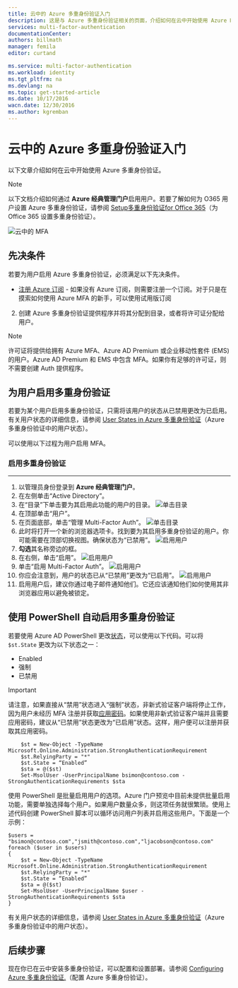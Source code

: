 ```yaml
---
title: 云中的 Azure 多重身份验证入门
description: 这是与 Azure 多重身份验证相关的页面，介绍如何在云中开始使用 Azure MFA。
services: multi-factor-authentication
documentationCenter: 
authors: billmath
manager: femila
editor: curtand

ms.service: multi-factor-authentication
ms.workload: identity
ms.tgt_pltfrm: na
ms.devlang: na
ms.topic: get-started-article
ms.date: 10/17/2016
wacn.date: 12/30/2016
ms.author: kgremban
---
```


# 云中的 Azure 多重身份验证入门
以下文章介绍如何在云中开始使用 Azure 多重身份验证。

> [!NOTE]
>  以下文档介绍如何通过 **Azure 经典管理门户**启用用户。若要了解如何为 O365 用户设置 Azure 多重身份验证，请参阅 [Setup多重身份验证for Office 365](https://support.office.com/article/Set-up-multi-factor-authentication-for-Office-365-users-8f0454b2-f51a-4d9c-bcde-2c48e41621c6?ui=zh-cn&rs=zh-cn&ad=US)（为 Office 365 设置多重身份验证）。

![云中的 MFA](./media/multi-factor-authentication-get-started-cloud/mfa_in_cloud.png)

## 先决条件
若要为用户启用 Azure 多重身份验证，必须满足以下先决条件。

- [注册 Azure 订阅](https://www.azure.cn/pricing/1rmb-trial-full/?form-type=identityauth/) - 如果没有 Azure 订阅，则需要注册一个订阅。对于只是在摸索如何使用 Azure MFA 的新手，可以使用试用版订阅
2. 创建 Azure 多重身份验证提供程序并将其分配到目录，或者将许可证分配给用户。

> [!NOTE]
>  许可证将提供给拥有 Azure MFA、Azure AD Premium 或企业移动性套件 (EMS) 的用户。Azure AD Premium 和 EMS 中包含 MFA。如果你有足够的许可证，则不需要创建 Auth 提供程序。

## 为用户启用多重身份验证
若要为某个用户启用多重身份验证，只需将该用户的状态从已禁用更改为已启用。有关用户状态的详细信息，请参阅 [User States in Azure 多重身份验证](./multi-factor-authentication-get-started-user-states.md)（Azure 多重身份验证中的用户状态）。

可以使用以下过程为用户启用 MFA。

### 启用多重身份验证
--------------------------------------------------------------------------------
1.  以管理员身份登录到 **Azure 经典管理门户**。
2.  在左侧单击“Active Directory”。
3.  在“目录”下单击要为其启用此功能的用户的目录。
![单击目录](./media/multi-factor-authentication-get-started-cloud/directory1.png)
4.  在顶部单击“用户”。
5.  在页面底部，单击“管理 Multi-Factor Auth”。
![单击目录](./media/multi-factor-authentication-get-started-cloud/manage1.png)
6.  此时将打开一个新的浏览器选项卡。找到要为其启用多重身份验证的用户。你可能需要在顶部切换视图。确保状态为“已禁用”。
![启用用户](./media/multi-factor-authentication-get-started-cloud/enable1.png)
7.  **勾选**其名称旁边的框。
7.  在右侧，单击“启用”。
![启用用户](./media/multi-factor-authentication-get-started-cloud/user1.png)
8.  单击“启用 Multi-Factor Auth”。
![启用用户](./media/multi-factor-authentication-get-started-cloud/enable2.png)
9.  你应会注意到，用户的状态已从“已禁用”更改为“已启用”。
![启用用户](./media/multi-factor-authentication-get-started-cloud/user.png)
10.  启用用户后，建议你通过电子邮件通知他们。它还应该通知他们如何使用其非浏览器应用以避免被锁定。

## 使用 PowerShell 自动启用多重身份验证

若要使用 Azure AD PowerShell 更改[状态](./multi-factor-authentication-whats-next.md)，可以使用以下代码。可以将 `$st.State` 更改为以下状态之一：

- Enabled
- 强制
- 已禁用

> [!IMPORTANT]
>  请注意，如果直接从“禁用”状态进入“强制”状态，非新式验证客户端将停止工作，因为用户未经历 MFA 注册并获取[应用密码](./multi-factor-authentication-whats-next.md#app-passwords/)。如果使用非新式验证客户端并且需要应用密码，建议从“已禁用”状态更改为“已启用”状态。这样，用户便可以注册并获取其应用密码。

        $st = New-Object -TypeName Microsoft.Online.Administration.StrongAuthenticationRequirement
        $st.RelyingParty = "*"
        $st.State = “Enabled”
        $sta = @($st)
        Set-MsolUser -UserPrincipalName bsimon@contoso.com -StrongAuthenticationRequirements $sta

使用 PowerShell 是批量启用用户的选项。Azure 门户预览中目前未提供批量启用功能，需要单独选择每个用户。如果用户数量众多，则这项任务就很繁琐。使用上述代码创建 PowerShell 脚本可以循环访问用户列表并启用这些用户。下面是一个示例：

    $users = "bsimon@contoso.com","jsmith@contoso.com","ljacobson@contoso.com"
    foreach ($user in $users)
    {
        $st = New-Object -TypeName Microsoft.Online.Administration.StrongAuthenticationRequirement
        $st.RelyingParty = "*"
        $st.State = “Enabled”
        $sta = @($st)
        Set-MsolUser -UserPrincipalName $user -StrongAuthenticationRequirements $sta
    }

有关用户状态的详细信息，请参阅 [User States in Azure 多重身份验证](./multi-factor-authentication-get-started-user-states.md)（Azure 多重身份验证中的用户状态）。

## 后续步骤
现在你已在云中安装多重身份验证，可以配置和设置部署。请参阅 [Configuring Azure 多重身份验证.](./multi-factor-authentication-whats-next.md)（配置 Azure 多重身份验证）。

<!---HONumber=Mooncake_1107_2016-->
